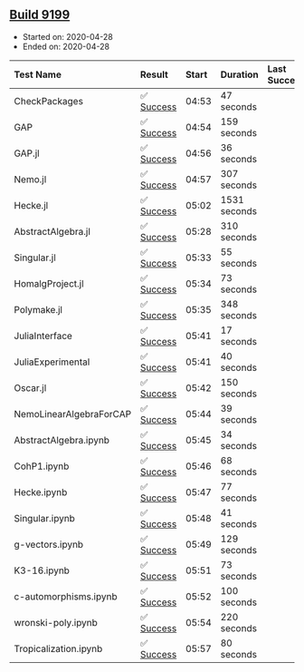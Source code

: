 ## [Build 9199](https://oscarci.mathematik.uni-kl.de/job/oscar/9199/)

* Started on: 2020-04-28
* Ended on: 2020-04-28

| Test Name    | Result | Start | Duration | Last Success | First Failure |
|:-------------|:-------|:------|:---------|:-------------|:--------------|
| CheckPackages | ✅ [Success](https://oscarci.mathematik.uni-kl.de/job/oscar/9199/artifact/logs/build-9199/CheckPackages.log) | 04:53 | 47 seconds |  |  |
| GAP | ✅ [Success](https://oscarci.mathematik.uni-kl.de/job/oscar/9199/artifact/logs/build-9199/GAP.log) | 04:54 | 159 seconds |  |  |
| GAP.jl | ✅ [Success](https://oscarci.mathematik.uni-kl.de/job/oscar/9199/artifact/logs/build-9199/GAP.jl.log) | 04:56 | 36 seconds |  |  |
| Nemo.jl | ✅ [Success](https://oscarci.mathematik.uni-kl.de/job/oscar/9199/artifact/logs/build-9199/Nemo.jl.log) | 04:57 | 307 seconds |  |  |
| Hecke.jl | ✅ [Success](https://oscarci.mathematik.uni-kl.de/job/oscar/9199/artifact/logs/build-9199/Hecke.jl.log) | 05:02 | 1531 seconds |  |  |
| AbstractAlgebra.jl | ✅ [Success](https://oscarci.mathematik.uni-kl.de/job/oscar/9199/artifact/logs/build-9199/AbstractAlgebra.jl.log) | 05:28 | 310 seconds |  |  |
| Singular.jl | ✅ [Success](https://oscarci.mathematik.uni-kl.de/job/oscar/9199/artifact/logs/build-9199/Singular.jl.log) | 05:33 | 55 seconds |  |  |
| HomalgProject.jl | ✅ [Success](https://oscarci.mathematik.uni-kl.de/job/oscar/9199/artifact/logs/build-9199/HomalgProject.jl.log) | 05:34 | 73 seconds |  |  |
| Polymake.jl | ✅ [Success](https://oscarci.mathematik.uni-kl.de/job/oscar/9199/artifact/logs/build-9199/Polymake.jl.log) | 05:35 | 348 seconds |  |  |
| JuliaInterface | ✅ [Success](https://oscarci.mathematik.uni-kl.de/job/oscar/9199/artifact/logs/build-9199/JuliaInterface.log) | 05:41 | 17 seconds |  |  |
| JuliaExperimental | ✅ [Success](https://oscarci.mathematik.uni-kl.de/job/oscar/9199/artifact/logs/build-9199/JuliaExperimental.log) | 05:41 | 40 seconds |  |  |
| Oscar.jl | ✅ [Success](https://oscarci.mathematik.uni-kl.de/job/oscar/9199/artifact/logs/build-9199/Oscar.jl.log) | 05:42 | 150 seconds |  |  |
| NemoLinearAlgebraForCAP | ✅ [Success](https://oscarci.mathematik.uni-kl.de/job/oscar/9199/artifact/logs/build-9199/NemoLinearAlgebraForCAP.log) | 05:44 | 39 seconds |  |  |
| AbstractAlgebra.ipynb | ✅ [Success](https://oscarci.mathematik.uni-kl.de/job/oscar/9199/artifact/logs/build-9199/AbstractAlgebra.ipynb.log) | 05:45 | 34 seconds |  |  |
| CohP1.ipynb | ✅ [Success](https://oscarci.mathematik.uni-kl.de/job/oscar/9199/artifact/logs/build-9199/CohP1.ipynb.log) | 05:46 | 68 seconds |  |  |
| Hecke.ipynb | ✅ [Success](https://oscarci.mathematik.uni-kl.de/job/oscar/9199/artifact/logs/build-9199/Hecke.ipynb.log) | 05:47 | 77 seconds |  |  |
| Singular.ipynb | ✅ [Success](https://oscarci.mathematik.uni-kl.de/job/oscar/9199/artifact/logs/build-9199/Singular.ipynb.log) | 05:48 | 41 seconds |  |  |
| g-vectors.ipynb | ✅ [Success](https://oscarci.mathematik.uni-kl.de/job/oscar/9199/artifact/logs/build-9199/g-vectors.ipynb.log) | 05:49 | 129 seconds |  |  |
| K3-16.ipynb | ✅ [Success](https://oscarci.mathematik.uni-kl.de/job/oscar/9199/artifact/logs/build-9199/K3-16.ipynb.log) | 05:51 | 73 seconds |  |  |
| c-automorphisms.ipynb | ✅ [Success](https://oscarci.mathematik.uni-kl.de/job/oscar/9199/artifact/logs/build-9199/c-automorphisms.ipynb.log) | 05:52 | 100 seconds |  |  |
| wronski-poly.ipynb | ✅ [Success](https://oscarci.mathematik.uni-kl.de/job/oscar/9199/artifact/logs/build-9199/wronski-poly.ipynb.log) | 05:54 | 220 seconds |  |  |
| Tropicalization.ipynb | ✅ [Success](https://oscarci.mathematik.uni-kl.de/job/oscar/9199/artifact/logs/build-9199/Tropicalization.ipynb.log) | 05:57 | 80 seconds |  |  |
